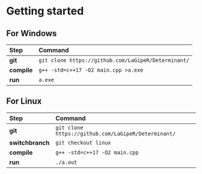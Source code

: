 # Getting started

## For Windows
| Step         | Command                                                |
|:-------------|:-------------------------------------------------------|
| **git**      | `git clone https://github.com/LaGipeR/Determinant/`    |
| **compile**  | `g++ -std=c++17 -O2 main.cpp >a.exe` | 
| **run**      | `a.exe`   		                |

## For Linux
| Step             | Command                                             |
|:-----------------|:----------------------------------------------------|
| **git**          | `git clone https://github.com/LaGipeR/Determinant/` |
| **switchbranch** | `git checkout linux`                                |
| **compile**      | `g++ -std=c++17 -O2 main.cpp`   		         |
| **run**          | `./a.out`           				 |

